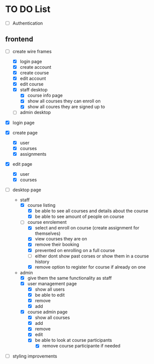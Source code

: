 <h1>TO DO List</h1>

- [ ] Authentication

<h2>frontend</h2>

- [ ] create wire frames
  - [x] login page
  - [x] create account
  - [x] create course
  - [x] edit account
  - [x] edit course
  - [x] staff desktop
    - [x] course info page
    - [x] show all courses they can enroll on
    - [x] show all coures they are signed up to
  - [ ] admin desktop
- [x] login page
- [x] create page
  - [x] user
  - [x] courses
  - [x] assignments
- [x] edit page
  - [x] user
  - [x] courses
- [ ] desktop page

  - staff
    - [x] course listing
      - [x] be able to see all courses and details about the course
      - [x] be able to see amount of people on course
    - [ ] course enrolement
      - [x] select and enroll on course (create assignment for themselves)
      - [x] view courses they are on
      - [x] remove their booking
      - [x] prevented on enrolling on a full course
      - [ ] either dont show past corses or show them in a course history
      - [x] remove option to register for course if already on one
  - admin
    - [x] give them the same functionality as staff
    - [x] user management page
      - [x] show all users
      - [x] be able to edit
      - [x] remove
      - [x] add
    - [x] course admin page
      - [x] show all courses
      - [x] add
      - [x] remove
      - [x] edit
      - [x] be able to look at course participants
        - [x] remove course participante if needed

- [ ] styling improvements

